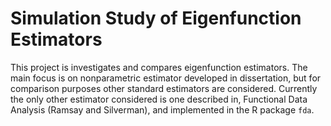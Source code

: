 Simulation Study of Eigenfunction Estimators
============================================

This project is investigates and compares eigenfunction estimators. The main focus is on nonparametric estimator developed in dissertation, but for comparison purposes other standard estimators are considered. Currently the only other estimator considered is one described in, Functional Data Analysis (Ramsay and Silverman), and implemented in the R package `fda`. 


